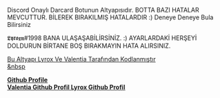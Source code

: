 Discord Onaylı Darcard Botunun Altyapısıdır. BOTTA BAZI HATALAR MEVCUTTUR. BİLEREK BIRAKILMIŞ HATALARDIR :) Deneye Deneye Bula Bilirsiniz 

𝕷𝖞𝖗𝖔𝖝𝖓#1998 BANA ULAŞAŞABİLİRSİNİZ. :) AYARLARDAKİ HERŞEYİ DOLDURUN BİRTANE BOŞ BIRAKMAYIN HATA ALIRSINIZ.

<u> Bu Altyapı Lyrox Ve Valentia Tarafından Kodlanmıştır <u>	
&nbsp
  
  <b>	Github Profile <b>	
[Valentia Github Profil](https://github.com/valentias)
[Lyrox Github Profil](https://github.com/Prwzrq)

